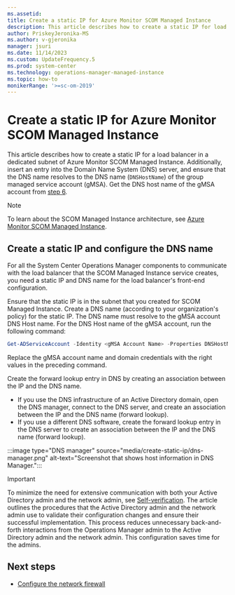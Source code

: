 ```yaml
---
ms.assetid: 
title: Create a static IP for Azure Monitor SCOM Managed Instance
description: This article describes how to create a static IP for load balancer in a dedicated subnet of SCOM Managed Instance.
author: PriskeyJeronika-MS
ms.author: v-gjeronika
manager: jsuri
ms.date: 11/14/2023
ms.custom: UpdateFrequency.5
ms.prod: system-center
ms.technology: operations-manager-managed-instance
ms.topic: how-to
monikerRange: '>=sc-om-2019'
---
```


# Create a static IP for Azure Monitor SCOM Managed Instance

This article describes how to create a static IP for a load balancer in a dedicated subnet of Azure Monitor SCOM Managed Instance. Additionally, insert an entry into the Domain Name System (DNS) server, and ensure that the DNS name resolves to the DNS name (`DNSHostName`) of the group managed service account (gMSA). Get the DNS host name of the gMSA account from [step 6](create-gmsa-account.md).

>[!NOTE]
> To learn about the SCOM Managed Instance architecture, see [Azure Monitor SCOM Managed Instance](operations-manager-managed-instance-overview.md).

## Create a static IP and configure the DNS name

For all the System Center Operations Manager components to communicate with the load balancer that the SCOM Managed Instance service creates, you need a static IP and DNS name for the load balancer's front-end configuration.

Ensure that the static IP is in the subnet that you created for SCOM Managed Instance. Create a DNS name (according to your organization's policy) for the static IP. The DNS name must resolve to the gMSA account DNS Host name. For the DNS Host name of the gMSA account, run the following command:

```powershell
Get-ADServiceAccount -Identity <gMSA Account Name> -Properties DNSHostName,Enabled,PrincipalsAllowedToRetrieveManagedPassword,SamAccountName,ServicePrincipalNames -Credential <DomainUserCredentials> 
```

Replace the gMSA account name and domain credentials with the right values in the preceding command.

Create the forward lookup entry in DNS by creating an association between the IP and the DNS name.

- If you use the DNS infrastructure of an Active Directory domain, open the DNS manager, connect to the DNS server, and create an association between the IP and the DNS name (forward lookup).
- If you use a different DNS software, create the forward lookup entry in the DNS server to create an association between the IP and the DNS name (forward lookup).

:::image type="DNS manager" source="media/create-static-ip/dns-manager.png" alt-text="Screenshot that shows host information in DNS Manager.":::

> [!IMPORTANT]
> To minimize the need for extensive communication with both your Active Directory admin and the network admin, see [Self-verification](scom-managed-instance-self-verification-of-steps.md). The article outlines the procedures that the Active Directory admin and the network admin use to validate their configuration changes and ensure their successful implementation. This process reduces unnecessary back-and-forth interactions from the Operations Manager admin to the Active Directory admin and the network admin. This configuration saves time for the admins.

## Next steps

- [Configure the network firewall](configure-network-firewall.md)